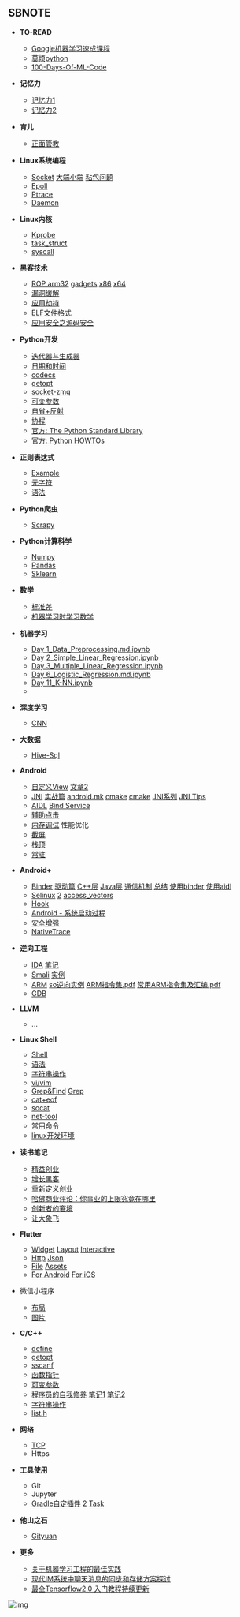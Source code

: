 ## SBNOTE

- **TO-READ**
  - [Google机器学习速成课程](https://developers.google.com/machine-learning/crash-course)
  - [莫烦python](https://morvanzhou.github.io)
  - [100-Days-Of-ML-Code](https://github.com/MLEveryday/100-Days-Of-ML-Code)
- **记忆力**
  - [记忆力1](jiyili_1.html)
  - [记忆力2](jiyili_2.html)
- **育儿**
  - [正面管教](yuer_zmgj_1.html)
- **Linux系统编程**
  - [Socket](linux_socket.html)  [大端小端](big_endian.html)  [粘包问题](linux_socket_packet.html)
  - [Epoll](linux_epoll.html)
  - [Ptrace](linux_ptrace.html)
  - [Daemon](linux_daemon.html)
- **Linux内核**
  - [Kprobe](linux_kprobe.html)
  - [task_struct](linux_task_struct.html)
  - [syscall](linux_syscall.html)
- **黑客技术**
  - [ROP arm32](hacker_rop_arm32.html)  [gadgets](hacker_rop_gadgets.html)  [x86](hacker_rop_x86.html)  [x64](hacker_rop_x64.html)
  - [漏洞缓解](hacker_mitigation.html)
  - [应用劫持](hacker_yyjc.html)
  - [ELF文件格式](hacker_elf.html)
  - [应用安全之源码安全](hacker_ymaq.html)
- **Python开发**

  - [迭代器与生成器](python_inter_gen.html)
  - [日期和时间](python_date.html)
  - [codecs](python_codecs.html)
  - [getopt](python_getopt.html)
  - [socket-zmq](python_zmq.html)
  - [可变参数](python_args.html)
  - [自省+反射](python_reflect.html)
  - [协程](python_asyncio.html)
  - [官方: The Python Standard Library](https://docs.python.org/3/library/index.html)
  - [官方: Python HOWTOs](https://docs.python.org/3/howto/index.html)
- **正则表达式**

  - [Example](zzbds_1.html)
  - [元字符](zzbds_2.html)
  - [语法](zzbds_3.html)
- **Python爬虫**
  - [Scrapy](python_scrapy_1.html)
- **Python计算科学**

  - [Numpy](http://www.sbnote.com:9999/notebooks/numpy_note.ipynb)
  - [Pandas](http://www.sbnote.com:9999/notebooks/pandas_note.ipynb)
  - [Sklearn](http://www.sbnote.com:9999/notebooks/sklearn_note.ipynb)
- **数学**
  - [标准差](shuxue_bzc.html)
  - [机器学习时学习数学](shuxue_jqxx.html)
- **机器学习**
  - [Day 1_Data_Preprocessing.md.ipynb](http://www.sbnote.com:9999/notebooks/100-Days-Of-ML-Code/Day%201_Data_Preprocessing.md.ipynb)
  - [Day 2_Simple_Linear_Regression.ipynb](http://www.sbnote.com:9999/notebooks/100-Days-Of-ML-Code/Day%202_Simple_Linear_Regression.ipynb)
  - [Day 3_Multiple_Linear_Regression.ipynb](http://www.sbnote.com:9999/notebooks/100-Days-Of-ML-Code/Day%203_Multiple_Linear_Regression.ipynb)
  - [Day 6_Logistic_Regression.md.ipynb](http://www.sbnote.com:9999/notebooks/100-Days-Of-ML-Code/Day%206_Logistic_Regression.md.ipynb)
  - [Day 11_K-NN.ipynb](http://www.sbnote.com:9999/notebooks/100-Days-Of-ML-Code/Day%2011_K-NN.ipynb)
  - 
- **深度学习**

  - [CNN](dl_cnn_1.html)
- **大数据**
  - [Hive-Sql](hive_sql.html)
- **Android**
  - [自定义View](android_view.html)  [文章2](android_view_2.html)
  - [JNI](android_jni_1.html)  [实战篇](android_jni_2.html)  [android.mk](android_jni_mk.html)  [cmake](build_cmake.html)  [cmake](build_cmake_2.html)  [JNI系列](android_jni_3.html)  [JNI Tips](android_jni_tips.html)
  - [AIDL](android_services_aidl.html)   [Bind Service](android_bound_services.html)
  - [辅助点击](android_accessibility.html)
  - [内存调试](android_mem.html)  性能优化
  - [截屏](android_screencap.html)
  - [栈顶](android_runningtask.html)
  - [常驻](android_procpersist.html)
- **Android+**
  - [Binder](android_binder_4.html)  [驱动篇](android_binder_1.html)  [C++层](android_binder_2.html)  [Java层](android_binder_3.html)  [通信机制](android_binder_5.html)  [总结](android_binder_6.html)  [使用binder](android_binder_7.html)  [使用aidl](android_binder_8.html)
  - [Selinux](android_selinux_1.html)  [2](android_selinux_2.html)  [access_vectors](https://android.googlesource.com/platform/external/sepolicy/+/jb-mr1-dev/access_vectors)
  - [Hook](android_hook.html)
  - [Android - 系统启动过程](android_launch.html)
  - [安全增强](android_security.html)
  - [NativeTrace](android_native_trace.html)
- **逆向工程**
  - [IDA](re_ida.html)  [笔记](re_ida_2.html)
  - [Smali](android_smali.html)  [实例](android_smali_2.html)
  - [ARM](re_arm.html)  [so逆向实例](re_arm_2.html)  [ARM指令集.pdf](assets/ARM指令集.pdf)  [常用ARM指令集及汇编.pdf](assets/常用ARM指令集及汇编.pdf)
  - [GDB](re_gdb.html)
- **LLVM**
  - ...
- **Linux Shell**
  - [Shell](http://www.sbnote.com:9999/notebooks/shell_note.ipynb)
  - [语法](shell_lang.html)
  - [字符串操作](shell_string.html)
  - [vi/vim](shell_vi.html)
  - [Grep&Find](shell_grepfind.html)  [Grep](shell_grep.html)
  - [cat+eof](shell_eof.html)
  - [socat](shell_socat.html)
  - [net-tool](shell_net.html)
  - [常用命令](shell_shell.html)
  - [linux开发环境](linux_devenv.html)
- **读书笔记**
  - [精益创业](dushu_jycy.html)
  - [增长黑客](dushu_zzhk.html)
  - [重新定义创业](dushu_cxdycy.html)
  - [哈佛商业评论：你事业的上限究竟在哪里](dushu_sysx.html)
  - [创新者的窘境](dushu_cxzdjj.html)
  - [让大象飞](dushu_rdxf.html)
- **Flutter**
  - [Widget](flutter_widget.html)  [Layout](flutter_layout.html)  [Interactive](flutter_interactive.html)
  - [Http](flutter_http.html)  [Json](flutter_json.html)
  - [File](flutter_file.html)  [Assets](flutter_assets.html)
  - [For Android](flutter_for_android.html)  [For iOS](flutter_for_ios.html)
- 微信小程序
  - [布局](xcx_layout.html)
  - [图片](xcx_image.html)
- **C/C++**
  - [define](c_define.html)
  - [getopt](c_getopt.html)
  - [sscanf](c_sscanf.html)
  - [函数指针](c_point_func.html)
  - [可变参数](c_valist.html)
  - [程序员的自我修养]()  [笔记1](dushu_cxydzwxy_1.html)  [笔记2](dushu_cxydzwxy_2.html)
  - [字符串操作](c_string.html)
  - [list.h](c_list.html)
- **网络**
  - [TCP](net_tcp.html)
  - Https
- **工具使用**
  - Git
  - Jupyter
  - [Gradle自定插件](gradle_plugin_1.html)  [2](gradle_plugin_2.html)  [Task](android_task_1.html)
- **他山之石**
  - [Gityuan](http://gityuan.com)

- **更多**
  - [关于机器学习工程的最佳实践](https://developers.google.com/machine-learning/guides/rules-of-ml/?spm=a2c4e.11153940.blogcont625130.15.aaa6224eTloqH4)
  - [现代IM系统中聊天消息的同步和存储方案探讨](https://www.jianshu.com/p/fc9cfa4b34b0?utm_campaign=maleskine&utm_content=note&utm_medium=seo_notes&utm_source=recommendation)
  - [最全Tensorflow2.0 入门教程持续更新](https://zhuanlan.zhihu.com/p/59507137)



![img](assets/index/1-150R2100644-51.jpg)
